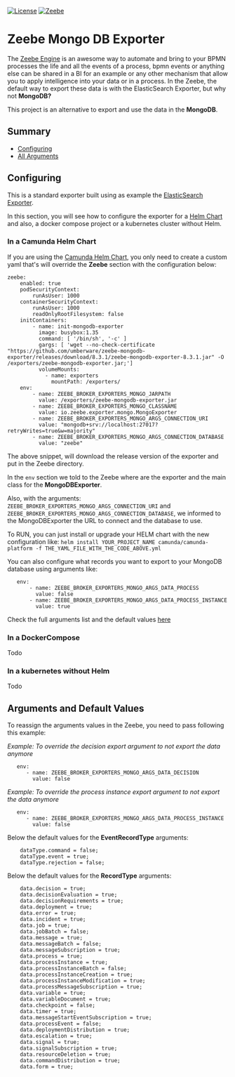 [![License](https://img.shields.io/badge/License-MIT-coral.svg)](./LICENSE)
[![Zeebe](https://img.shields.io/badge/Zeebe-8.3.1-blue.svg)](https://github.com/camunda/zeebe)

# Zeebe Mongo DB Exporter

The [Zeebe Engine](https://github.com/camunda/zeebe) is an awesome way to automate and bring to your BPMN processes the life and all the 
events of a process, bpmn events or anything else can be shared in a BI for an example or any other mechanism that allow you to apply intelligence into 
your data or in a process. In the Zeebe, the default way to export these data is with the ElasticSearch Exporter, but why not **MongoDB?**

This project is an alternative to export and use the data in the **MongoDB**.

## Summary

- [Configuring](#configuring)
- [All Arguments](#arguments-and-default-values)

## Configuring

This is a standard exporter built using as example the [ElasticSearch Exporter](https://github.com/camunda/zeebe/tree/main/exporters/elasticsearch-exporter).

In this section, you will see how to configure the exporter for a [Helm Chart](https://github.com/camunda/camunda-platform-helm/tree/main/charts/camunda-platform#global-parameters) and also,
a docker compose project or a kubernetes cluster without Helm.

### In a Camunda Helm Chart

If you are using the [Camunda Helm Chart](https://docs.camunda.io/docs/self-managed/platform-deployment/helm-kubernetes/deploy/), you only need to create
a custom yaml that's will override the **Zeebe** section with the configuration below:

```
zeebe:
    enabled: true
    podSecurityContext:
        runAsUser: 1000
    containerSecurityContext:
        runAsUser: 1000
        readOnlyRootFilesystem: false
    initContainers:
        - name: init-mongodb-exporter
          image: busybox:1.35
          command: [ '/bin/sh', '-c' ]
          gargs: [ 'wget --no-check-certificate "https://github.com/umberware/zeebe-mongodb-exporter/releases/download/8.3.1/zeebe-mongodb-exporter-8.3.1.jar" -O /exporters/zeebe-mongodb-exporter.jar;']
          volumeMounts:
            - name: exporters
              mountPath: /exporters/
    env:
        - name: ZEEBE_BROKER_EXPORTERS_MONGO_JARPATH
          value: /exporters/zeebe-mongodb-exporter.jar
        - name: ZEEBE_BROKER_EXPORTERS_MONGO_CLASSNAME
          value: io.zeebe.exporter.mongo.MongoExporter
        - name: ZEEBE_BROKER_EXPORTERS_MONGO_ARGS_CONNECTION_URI
          value: "mongodb+srv://localhost:27017?retryWrites=true&w=majority"
        - name: ZEEBE_BROKER_EXPORTERS_MONGO_ARGS_CONNECTION_DATABASE
          value: "zeebe"
  ```
The above snippet, will download the release version of the exporter and put in the Zeebe directory.

In the `env` section we told to the Zeebe where are the exporter and the main class for the **MongoDBExporter**.

Also, with the arguments: `ZEEBE_BROKER_EXPORTERS_MONGO_ARGS_CONNECTION_URI` and `ZEEBE_BROKER_EXPORTERS_MONGO_ARGS_CONNECTION_DATABASE`, we informed to the MongoDBExporter the URL to connect and the database to use.

To RUN, you can just install or upgrade your HELM chart with the new configuration like:
`helm install YOUR_PROJECT_NAME camunda/camunda-platform -f THE_YAML_FILE_WITH_THE_CODE_ABOVE.yml`

You can also configure what records you want to export to your MongoDB database using arguments like:
```
   env:
       - name: ZEEBE_BROKER_EXPORTERS_MONGO_ARGS_DATA_PROCESS
         value: false
       - name: ZEEBE_BROKER_EXPORTERS_MONGO_ARGS_DATA_PROCESS_INSTANCE
         value: true
```
Check the full arguments list and the default values [here](#arguments-and-default-values) 

### In a DockerCompose

Todo

### In a kubernetes without Helm

Todo

## Arguments and Default Values

To reassign the arguments values in the Zeebe, you need to pass following this example:

*Example: To override the decision export argument to not export the data anymore*
 ```
    env:
       - name: ZEEBE_BROKER_EXPORTERS_MONGO_ARGS_DATA_DECISION
         value: false
 ```
*Example: To override the process instance export argument to not export the data anymore*
 ```
    env:
       - name: ZEEBE_BROKER_EXPORTERS_MONGO_ARGS_DATA_PROCESS_INSTANCE
         value: false
 ```
Below the default values for the **EventRecordType** arguments:
```
    dataType.command = false;
    dataType.event = true;
    dataType.rejection = false;
```

Below the default values for the **RecordType** arguments:
```
    data.decision = true;
    data.decisionEvaluation = true;
    data.decisionRequirements = true;
    data.deployment = true;
    data.error = true;
    data.incident = true;
    data.job = true;
    data.jobBatch = false;
    data.message = true;
    data.messageBatch = false;
    data.messageSubscription = true;
    data.process = true;
    data.processInstance = true;
    data.processInstanceBatch = false;
    data.processInstanceCreation = true;
    data.processInstanceModification = true;
    data.processMessageSubscription = true;
    data.variable = true;
    data.variableDocument = true;
    data.checkpoint = false;
    data.timer = true;
    data.messageStartEventSubscription = true;
    data.processEvent = false;
    data.deploymentDistribution = true;
    data.escalation = true;
    data.signal = true;
    data.signalSubscription = true;
    data.resourceDeletion = true;
    data.commandDistribution = true;
    data.form = true;
```






























